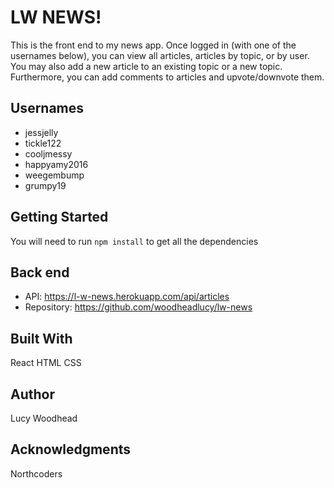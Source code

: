 # LW NEWS!

This is the front end to my news app. Once logged in (with one of the usernames below), you can view all articles, articles by topic, or by user. You may also add a new article to an existing topic or a new topic. Furthermore, you can add comments to articles and upvote/downvote them.

## Usernames

- jessjelly
- tickle122
- cooljmessy
- happyamy2016
- weegembump
- grumpy19

## Getting Started

You will need to run `npm install` to get all the dependencies

## Back end

- API: https://l-w-news.herokuapp.com/api/articles
- Repository: https://github.com/woodheadlucy/lw-news

## Built With

React
HTML
CSS

## Author

Lucy Woodhead

## Acknowledgments

Northcoders
